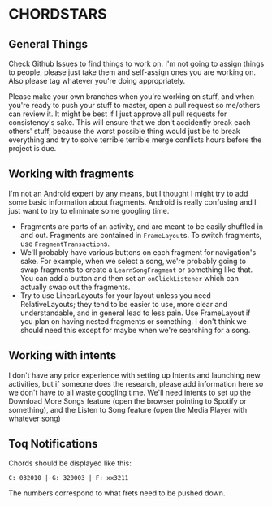 CHORDSTARS
==========

## General Things

Check Github Issues to find things to work on.  I'm not going to assign things to people, please just take them and self-assign ones you are working on.  Also please tag whatever you're doing appropriately.

Please make your own branches when you're working on stuff, and when you're ready to push your stuff to master, open a pull request so me/others can review it.  It might be best if I just approve all pull requests for consistency's sake.  This will ensure that we don't accidently break each others' stuff, because the worst possible thing would just be to break everything and try to solve terrible terrible merge conflicts hours before the project is due.

## Working with fragments

I'm not an Android expert by any means, but I thought I might try to add some basic information about fragments.  Android is really confusing and I just want to try to eliminate some googling time.

- Fragments are parts of an activity, and are meant to be easily shuffled in and out.  Fragments are contained in `FrameLayout`s.  To switch fragments, use `FragmentTransaction`s.
- We'll probably have various buttons on each fragment for navigation's sake.  For example, when we select a song, we're probably going to swap fragments to create a `LearnSongFragment` or something like that.  You can add a button and then set an `onClickListener` which can actually swap out the fragments.
- Try to use LinearLayouts for your layout unless you need RelativeLayouts; they tend to be easier to use, more clear and understandable, and in general lead to less pain.  Use FrameLayout if you plan on having nested fragments or something.  I don't think we should need this except for maybe when we're searching for a song.

## Working with intents

I don't have any prior experience with setting up Intents and launching new activities, but if someone does the research, please add information here so we don't have to all waste googling time.  We'll need intents to set up the Download More Songs feature (open the browser pointing to Spotify or something), and the Listen to Song feature (open the Media Player with whatever song)

## Toq Notifications

Chords should be displayed like this:

    C: 032010 | G: 320003 | F: xx3211

The numbers correspond to what frets need to be pushed down.
